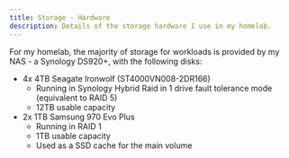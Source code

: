 ```yaml
---
title: Storage - Hardware
description: Details of the storage hardware I use in my homelab.
---
```


For my homelab, the majority of storage for workloads is provided by my NAS - a Synology DS920+, with the following disks:

- 4x 4TB Seagate Ironwolf (ST4000VN008-2DR166)
    - Running in Synology Hybrid Raid in 1 drive fault tolerance mode (equivalent to RAID 5)
    - 12TB usable capacity
- 2x 1TB Samsung 970 Evo Plus
    - Running in RAID 1
    - 1TB usable capacity
    - Used as a SSD cache for the main volume
